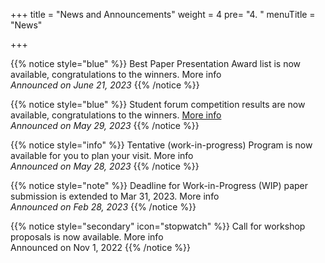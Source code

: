 +++
title = "News and Announcements"
weight = 4
pre= "4. "
menuTitle = "News"

+++

{{% notice style="blue" %}}
Best Paper Presentation Award list is now available, congratulations to the winners. More info  
<em>Announced on June 21, 2023</em>
{{% /notice %}}


{{% notice style="blue" %}}
Student forum competition results are now available, congratulations to the winners. [More info](https://google.com)  
<em>Announced on May 29, 2023</em>
{{% /notice %}}

{{% notice style="info" %}}
Tentative (work-in-progress) Program is now available for you to plan your visit. More info   
<em>Announced on May 28, 2023</em>
{{% /notice %}}


{{% notice style="note" %}}
Deadline for Work-in-Progress (WIP) paper submission is extended to Mar 31, 2023. More info   
<em>Announced on Feb 28, 2023</em>
{{% /notice %}}


{{% notice style="secondary" icon="stopwatch" %}}
Call for workshop proposals is now available. More info    
Announced on Nov 1, 2022
{{% /notice %}}

